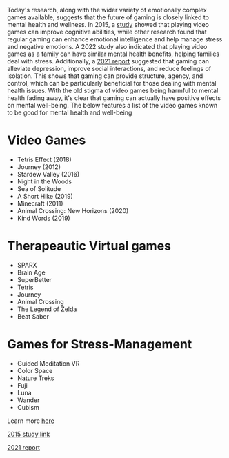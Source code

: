 Today's research, along with the wider variety of emotionally complex games available, suggests that the future of gaming is closely linked to mental health and wellness. In 2015, a [study](https://www.mountainlaurelsudbury.org/blog/archives/02-2015.html) showed that playing video games can improve cognitive abilities, while other research found that regular gaming can enhance emotional intelligence and help manage stress and negative emotions. A 2022 study also indicated that playing video games as a family can have similar mental health benefits, helping families deal with stress. Additionally, a [2021 report](https://pubmed.ncbi.nlm.nih.gov/34132648/) suggested that gaming can alleviate depression, improve social interactions, and reduce feelings of isolation. This shows that gaming can provide structure, agency, and control, which can be particularly beneficial for those dealing with mental health issues. With the old stigma of video games being harmful to mental health fading away, it's clear that gaming can actually have positive effects on mental well-being. The below features a list of the video games known to be good for mental health and well-being

# Video Games
* Tetris Effect (2018)
* Journey (2012) 
* Stardew Valley (2016) 
* Night in the Woods
* Sea of Solitude
* A Short Hike (2019)
* Minecraft (2011)
* Animal Crossing: New Horizons (2020)
* Kind Words (2019)

# Therapeautic Virtual games
* SPARX
* Brain Age
* SuperBetter
* Tetris
* Journey
* Animal Crossing
* The Legend of Zelda
* Beat Saber

# Games for Stress-Management
* Guided Meditation VR
* Color Space
* Nature Treks
* Fuji
* Luna
* Wander
* Cubism





Learn more [here](https://orbispatches.com/gaming-faq/what-video-games-help-mental-health)

[2015 study link](https://www.mountainlaurelsudbury.org/blog/archives/02-2015.html)

[2021 report](https://pubmed.ncbi.nlm.nih.gov/34132648/)



